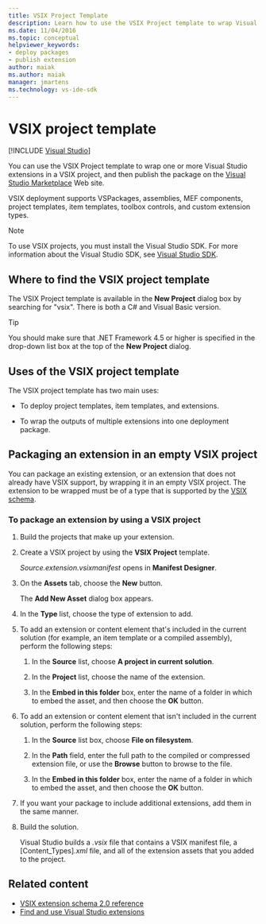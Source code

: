 ```yaml
---
title: VSIX Project Template
description: Learn how to use the VSIX Project template to wrap Visual Studio extensions in a VSIX project, and then publish the package on the Visual Studio Marketplace.
ms.date: 11/04/2016
ms.topic: conceptual
helpviewer_keywords:
- deploy packages
- publish extension
author: maiak
ms.author: maiak
manager: jmartens
ms.technology: vs-ide-sdk
---
```

# VSIX project template

 [!INCLUDE [Visual Studio](~/includes/applies-to-version/vs-windows-only.md)]

You can use the VSIX Project template to wrap one or more Visual Studio extensions in a VSIX project, and then publish the package on the [Visual Studio Marketplace](https://marketplace.visualstudio.com/) Web site.

 VSIX deployment supports VSPackages, assemblies, MEF components, project templates, item templates, toolbox controls, and custom extension types.

> [!NOTE]
> To use VSIX projects, you must install the Visual Studio SDK. For more information about the Visual Studio SDK, see [Visual Studio SDK](../extensibility/visual-studio-sdk.md).

## Where to find the VSIX project template

The VSIX Project template is available in the **New Project** dialog box by searching for "vsix".  There is both a C# and Visual Basic version.

> [!TIP]
> You should make sure that .NET Framework 4.5 or higher is specified in the drop-down list box at the top of the **New Project** dialog.

## Uses of the VSIX project template

The VSIX project template has two main uses:

- To deploy project templates, item templates, and extensions.

- To wrap the outputs of multiple extensions into one deployment package.

## Packaging an extension in an empty VSIX project

You can package an existing extension, or an extension that does not already have VSIX support, by wrapping it in an empty VSIX project. The extension to be wrapped must be of a type that is supported by the [VSIX schema](../extensibility/vsix-extension-schema-2-0-reference.md).

### To package an extension by using a VSIX project

1. Build the projects that make up your extension.

2. Create a VSIX project by using the **VSIX Project** template.

    *Source.extension.vsixmanifest* opens in **Manifest Designer**.

3. On the **Assets** tab, choose the **New** button.

    The **Add New Asset** dialog box appears.

4. In the **Type** list, choose the type of extension to add.

5. To add an extension or content element that's included in the current solution (for example, an item template or a compiled assembly), perform the following steps:

   1. In the **Source** list, choose **A project in current solution**.

   2. In the **Project** list, choose the name of the extension.

   3. In the **Embed in this folder** box, enter the name of a folder in which to embed the asset, and then choose the **OK** button.

6. To add an extension or content element that isn't included in the current solution, perform the following steps:

   1. In the **Source** list box, choose **File on filesystem**.

   2. In the **Path** field, enter the full path to the compiled or compressed extension file, or use the **Browse** button to browse to the file.

   3. In the **Embed in this folder** box, enter the name of a folder in which to embed the asset, and then choose the **OK** button.

7. If you want your package to include additional extensions, add them in the same manner.

8. Build the solution.

    Visual Studio builds a *.vsix* file that contains a VSIX manifest file, a [Content_Types]*.xml* file, and all of the extension assets that you added to the project.

## Related content

- [VSIX extension schema 2.0 reference](../extensibility/vsix-extension-schema-2-0-reference.md)
- [Find and use Visual Studio extensions](../ide/finding-and-using-visual-studio-extensions.md)
